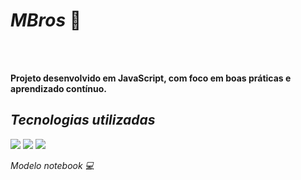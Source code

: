 <h1><b><i>MBros</i> &#x1F916; </b></h1>
<br>
<br>
<p><b> Projeto desenvolvido em JavaScript, com foco em boas práticas e aprendizado contínuo.</b></p>
<h2><i>Tecnologias utilizadas</i></h2>
<img src="https://img.shields.io/badge/HTML5-E34F26?style=for-the-badge&logo=html5&logoColor=white")>
<img src="https://img.shields.io/badge/CSS3-1572B6?style=for-the-badge&logo=css3&logoColor=white")>
<img src="https://img.shields.io/badge/JavaScript-F7DF1E?style=for-the-badge&logo=javascript&logoColor=black")>
<br>
<p><i>Modelo notebook &#x1F4BB;</i></p>
